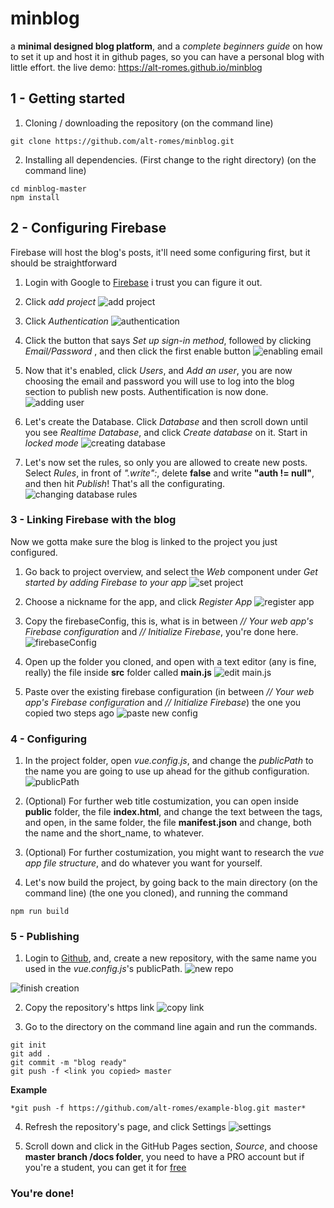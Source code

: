 # minblog
a **minimal designed blog platform**, and a *complete beginners guide* on how to set it up and host it in github pages, so you can have a personal blog with little effort.
the live demo:
https://alt-romes.github.io/minblog

## 1 - Getting started

1. Cloning / downloading the repository (on the command line)
```
git clone https://github.com/alt-romes/minblog.git
```

2. Installing all dependencies. (First change to the right directory) (on the command line)
```
cd minblog-master
npm install
```

## 2 - Configuring Firebase
Firebase will host the blog's posts, it'll need some configuring first, but it should be straightforward

1. Login with Google to [Firebase](https://console.firebase.google.com)
i trust you can figure it out.

2. Click *add project*
![add project](https://i.imgur.com/YgnYSDx.png)

3. Click *Authentication*
![authentication](https://i.imgur.com/6jm5N9d.png)

4. Click the button that says *Set up sign-in method*, followed by clicking *Email/Password* , and then click the first enable button
![enabling email](https://i.imgur.com/9nqTGPH.png)

5. Now that it's enabled, click *Users*, and *Add an user*, you are now choosing the email and password you will use to log into the blog section to publish new posts. Authentification is now done.
![adding user](https://i.imgur.com/MroqclD.png)

6. Let's create the Database. Click *Database* and then scroll down until you see *Realtime Database*, and click *Create database* on it. Start in *locked mode*
![creating database](https://i.imgur.com/IVFlWpW.png)

7. Let's now set the rules, so only you are allowed to create new posts. Select *Rules*, in front of *".write":*, delete **false** and write **"auth != null"**, and then hit *Publish*! That's all the configurating.
![changing database rules](https://i.imgur.com/0OlSp86.png)

### 3 - Linking Firebase with the blog
Now we gotta make sure the blog is linked to the project you just configured.

1. Go back to project overview, and select the *Web* component under *Get started by adding Firebase to your app*
![set project](https://i.imgur.com/vF2P8yr.png)

2. Choose a nickname for the app, and click *Register App*
![register app](https://i.imgur.com/FZtFLN6.png)

3. Copy the firebaseConfig, this is, what is in between *// Your web app's Firebase configuration* and *// Initialize Firebase*, you're done here.
![firebaseConfig](https://i.imgur.com/o1U2EdT.png)

4. Open up the folder you cloned, and open with a text editor (any is fine, really) the file inside **src** folder called **main.js**
![edit main.js](https://i.imgur.com/TV1hd9s.png)

5. Paste over the existing firebase configuration (in between *// Your web app's Firebase configuration* and *// Initialize Firebase*) the one you copied two steps ago
![paste new config](https://i.imgur.com/QYFBhqX.png)

### 4 - Configuring

1. In the project folder, open *vue.config.js*, and change the *publicPath* to the name you are going to use up ahead for the github configuration.
![publicPath](https://i.imgur.com/uXS42Vp.png)

2. (Optional) For further web title costumization, you can open inside **public** folder, the file **index.html**, and change the text between the **<title></title>** tags, and open, in the same folder, the file **manifest.json** and change,  both the name and the short_name, to whatever.

3. (Optional) For further costumization, you might want to research the *vue app file structure*, and do whatever you want for yourself.

4. Let's now build the project, by going back to the main directory (on the command line) (the one you cloned), and running the command
```
npm run build
```

### 5 - Publishing

1. Login to [Github](https://github.com/login), and, create a new repository, with the same name you used in the *vue.config.js*'s publicPath.
![new repo](https://i.imgur.com/a3nBzrI.png)

![finish creation](https://i.imgur.com/mrbNagH.png)

2. Copy the repository's https link
![copy link](https://i.imgur.com/vwfgoeJ.png)

3. Go to the directory on the command line again and run the commands.
```
git init
git add .
git commit -m "blog ready"
git push -f <link you copied> master
```

**Example**
```
*git push -f https://github.com/alt-romes/example-blog.git master*
```

4. Refresh the repository's page, and click Settings
![settings](https://i.imgur.com/vo0pD1X.png)

5. Scroll down and click in the GitHub Pages section, *Source*, and choose **master branch /docs folder**, you need to have a PRO account but if you're a student, you can get it for [free](https://education.github.com/pack)

### You're done!
